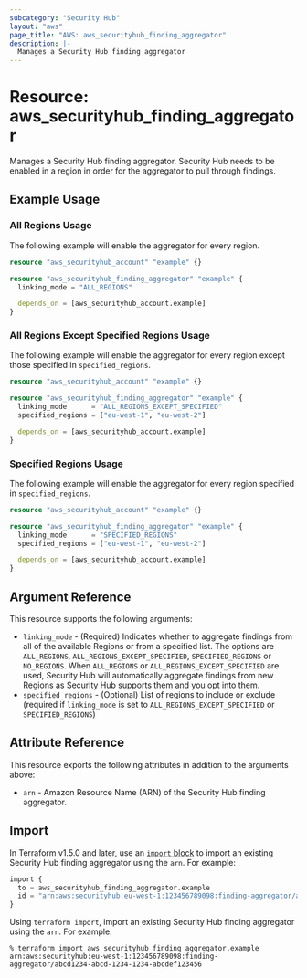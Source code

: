 ```yaml
---
subcategory: "Security Hub"
layout: "aws"
page_title: "AWS: aws_securityhub_finding_aggregator"
description: |-
  Manages a Security Hub finding aggregator
---
```


# Resource: aws_securityhub_finding_aggregator

Manages a Security Hub finding aggregator. Security Hub needs to be enabled in a region in order for the aggregator to pull through findings.

## Example Usage

### All Regions Usage

The following example will enable the aggregator for every region.

```terraform
resource "aws_securityhub_account" "example" {}

resource "aws_securityhub_finding_aggregator" "example" {
  linking_mode = "ALL_REGIONS"

  depends_on = [aws_securityhub_account.example]
}
```

### All Regions Except Specified Regions Usage

The following example will enable the aggregator for every region except those specified in `specified_regions`.

```terraform
resource "aws_securityhub_account" "example" {}

resource "aws_securityhub_finding_aggregator" "example" {
  linking_mode      = "ALL_REGIONS_EXCEPT_SPECIFIED"
  specified_regions = ["eu-west-1", "eu-west-2"]

  depends_on = [aws_securityhub_account.example]
}
```

### Specified Regions Usage

The following example will enable the aggregator for every region specified in `specified_regions`.

```terraform
resource "aws_securityhub_account" "example" {}

resource "aws_securityhub_finding_aggregator" "example" {
  linking_mode      = "SPECIFIED_REGIONS"
  specified_regions = ["eu-west-1", "eu-west-2"]

  depends_on = [aws_securityhub_account.example]
}
```

## Argument Reference

This resource supports the following arguments:

- `linking_mode` - (Required) Indicates whether to aggregate findings from all of the available Regions or from a specified list. The options are `ALL_REGIONS`, `ALL_REGIONS_EXCEPT_SPECIFIED`, `SPECIFIED_REGIONS` or `NO_REGIONS`. When `ALL_REGIONS` or `ALL_REGIONS_EXCEPT_SPECIFIED` are used, Security Hub will automatically aggregate findings from new Regions as Security Hub supports them and you opt into them.
- `specified_regions` - (Optional) List of regions to include or exclude (required if `linking_mode` is set to `ALL_REGIONS_EXCEPT_SPECIFIED` or `SPECIFIED_REGIONS`)

## Attribute Reference

This resource exports the following attributes in addition to the arguments above:

- `arn` - Amazon Resource Name (ARN) of the Security Hub finding aggregator.

## Import

In Terraform v1.5.0 and later, use an [`import` block](https://developer.hashicorp.com/terraform/language/import) to import an existing Security Hub finding aggregator using the `arn`. For example:

```terraform
import {
  to = aws_securityhub_finding_aggregator.example
  id = "arn:aws:securityhub:eu-west-1:123456789098:finding-aggregator/abcd1234-abcd-1234-1234-abcdef123456"
}
```

Using `terraform import`, import an existing Security Hub finding aggregator using the `arn`. For example:

```console
% terraform import aws_securityhub_finding_aggregator.example arn:aws:securityhub:eu-west-1:123456789098:finding-aggregator/abcd1234-abcd-1234-1234-abcdef123456
```
